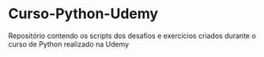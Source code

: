 # Curso-Python-Udemy
Repositório contendo os scripts dos desafios e exercícios criados durante o curso de Python realizado na Udemy

